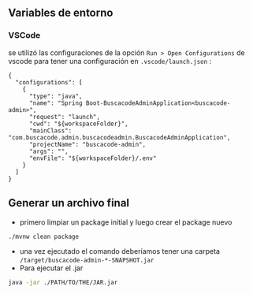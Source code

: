 
## Variables de entorno
### VSCode
se utilizó las configuraciones de la opción `Run > Open Configurations` de vscode para tener una configuración en `.vscode/launch.json` :
```
{
  "configurations": [
    {
      "type": "java",
      "name": "Spring Boot-BuscacodeAdminApplication<buscacode-admin>",
      "request": "launch",
      "cwd": "${workspaceFolder}",
      "mainClass": "com.buscacode.admin.buscacodeadmin.BuscacodeAdminApplication",
      "projectName": "buscacode-admin",
      "args": "",
      "envFile": "${workspaceFolder}/.env"
    }
  ]
}
```



## Generar un archivo final

- primero limpiar un package initial y luego crear el package nuevo
```bash
./mvnw clean package
```

- una vez ejecutado el comando deberíamos tener una carpeta `/target/buscacode-admin-*-SNAPSHOT.jar`
- Para ejecutar el .jar
```bash
java -jar ./PATH/TO/THE/JAR.jar
```


